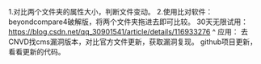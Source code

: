 1.对比两个文件夹的属性大小，判断文件变动。
2.使用比对软件：
 beyondcompare4破解版，将两个文件夹拖进去即可比较。
30天无限试用：<https://blog.csdn.net/qq_30901541/article/details/116933276>
^
应用：
去CNVD找cms漏洞版本，对比官方文件更新，获取漏洞复现。
github项目更新，看看更新的代码。